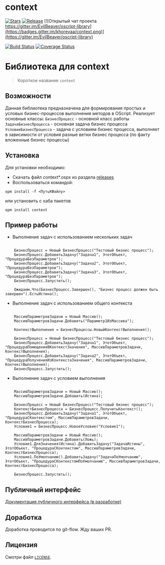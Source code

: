 # context

[![Stars](https://img.shields.io/github/stars/khorevaa/context.svg?label=Github%20%E2%98%85&a)](https://github.com/khorevaa/context/stargazers)
[![Release](https://img.shields.io/github/tag/khorevaa/context.svg?label=Last%20release&a)](https://github.com/khorevaa/context/releases)
[![Открытый чат проекта https://gitter.im/EvilBeaver/oscript-library](https://badges.gitter.im/khorevaa/context.png)](https://gitter.im/EvilBeaver/oscript-library)

[![Build Status](https://travis-ci.org/khorevaa/context.svg?branch=master)](https://travis-ci.org/khorevaa/context)
[![Coverage Status](https://coveralls.io/repos/github/khorevaa/context/badge.svg?branch=master)](https://coveralls.io/github/khorevaa/context?branch=master)

# Библиотека для context

> Короткое название `context`

## Возможности

Данная библиотека предназначена для формирования простых и условых бизнес-процессов выполнения методов в OScript.
Реализует основные классы:
`БизнесПроцесс` - основной класс работы
`ЗадачаБизнесПроцесса` - основная задача бизнес процесса
`УсловиеБизнесПроцесса` - задача с условием бизнес процесса, выполняет в зависимости от условия разные ветки бизнес процесса (по факту вложенные бизнес процессы)

## Установка

Для установки необходимо:
* Скачать файл context*.ospx из раздела [releases](https://github.com/khorevaa/context/releases)
* Воспользоваться командой:

```
opm install -f <ПутьКФайлу>
```
или установить с хаба пакетов

```
opm install context
```

## Пример работы

* Выполнение задач с использованием нескольких задач
```bsl

	БизнесПроцесс = Новый БизнесПроцесс("Тестовый бизнес процесс");
	БизнесПроцесс.ДобавитьЗадачу("Задача1", ЭтотОбъект, "ПроцедураБезПараметров");
	БизнесПроцесс.ДобавитьЗадачу("Задача2", ЭтотОбъект, "ПроцедураБезПараметров");
	БизнесПроцесс.ДобавитьЗадачу("Задача3", ЭтотОбъект, "ПроцедураБезПараметров");
	БизнесПроцесс.Запустить();

	Ожидаем.Что(БизнесПроцесс.Завершен(), "Бизнес процесс должен быть завершен").ЕстьИстина();

```

* Выполнение задач с использованием общего контекста
```bsl

	МассивПараметровЗадачи = Новый Массив();
	МассивПараметровЗадачи.Добавить("Параметр1ИзМассива");

	КонтекстВыполнения = БизнесПроцессы.НовыйКонтекстВыполнения();

	БизнесПроцесс = Новый БизнесПроцесс("Тестовый бизнес процесс");
	БизнесПроцесс.ДобавитьЗадачу("Задача1", ЭтотОбъект, "ПроцедураПомещенияВКонтекстЗначения", МассивПараметровЗадачи, КонтекстВыполнения);
	БизнесПроцесс.ДобавитьЗадачу("Задача2", ЭтотОбъект, "ПроцедураПолученияИзКонтекстаЗначения", МассивПараметровЗадачи, КонтекстВыполнения);
	БизнесПроцесс.Запустить();

```

* Выполнение задач с условием выполнения
```bsl

	МассивПараметровЗадачи = Новый Массив();
	МассивПараметровЗадачи.Добавить(Истина);

	БизнесПроцесс = Новый БизнесПроцесс("Тестовый бизнес процесс");
	КонтекстБизнесПроцесса = БизнесПроцесс.ПолучитьКонтекст();
	БизнесПроцесс.ДобавитьЗадачу("Задача1", ЭтотОбъект, "ПроцедураСКонтекстом", МассивПараметровЗадачи, КонтекстБизнесПроцесса);
	Условие1 = БизнесПроцесс.НовоеУсловие("Условие1");

	МассивПараметровЗадачи = Новый Массив();
	МассивПараметровЗадачи.Добавить(Ложь);
	Условие1.ДляЗначения(Истина).ДобавитьЗадачу("ЗадачаИстины", ЭтотОбъект, "ПроцедураСКонтекстом", МассивПараметровЗадачи, КонтекстБизнесПроцесса);
    Условие1.ПоУмолчанию().ДобавитьЗадачу("ЗадачаПоУмолчанию", ЭтотОбъект, "ПроцедураСКонтекстомПоУмолчанию", МассивПараметровЗадачи, КонтекстБизнесПроцесса);

	БизнесПроцесс.Запустить();

```

## Публичный интерфейс

[Документация публичного интерфейса (в разработке)](docs/README.md)

## Доработка

Доработка проводится по git-flow. Жду ваших PR.

## Лицензия

Смотри файл [`LICENSE`](LICENSE).
